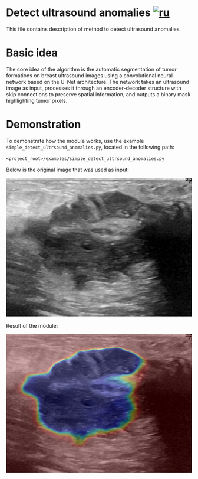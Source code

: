 # Detect ultrasound anomalies [![ru](https://img.shields.io/badge/ru-en-green.svg)](../ru/detect_ultrasound_anomalies.ru.md)
This file contains description of method to detect ultrasound anomalies.

# Basic idea
The core idea of the algorithm is the automatic segmentation of tumor formations on breast ultrasound images using a convolutional neural network based on the U-Net architecture. The network takes an ultrasound image as input, processes it through an encoder-decoder structure with skip connections to preserve spatial information, and outputs a binary mask highlighting tumor pixels.

# Demonstration
To demonstrate how the module works, use the example `simple_detect_ultrsound_anomalies.py`, located in the following path:
```
<project_root>/examples/simple_detect_ultrsound_anomalies.py
```
Below is the original image that was used as input:

![raw detect anomaly ultrasound](/doc/assets/raw_detect_anomaly_ultrasound.png)    

Result of the module:

![result detect anomaly ultrasound](/doc/assets/result_detect_anomaly_ultrasound.png)